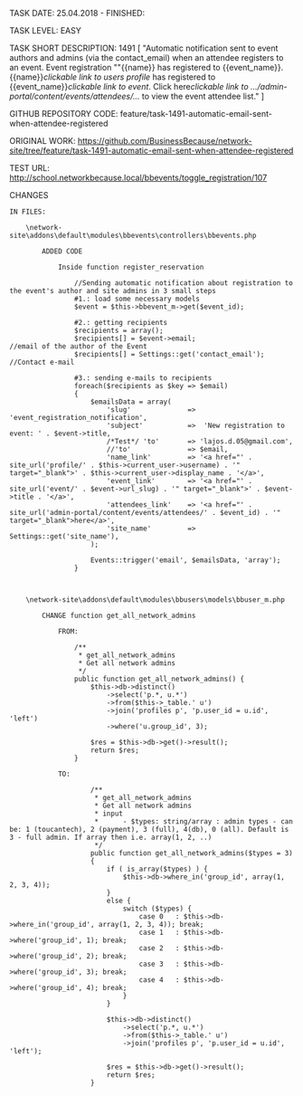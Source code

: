 TASK DATE: 25.04.2018 - FINISHED: 

TASK LEVEL: EASY

TASK SHORT DESCRIPTION: 1491 [
								"Automatic notification sent to event authors and admins (via the contact_email) when 
								an attendee registers to an event.
								Event registration
								""{{name}} has registered to {{event_name}}.
								{{name}}*clickable link to users profile* has registered to {{event_name}}*clickable link to event*.
								Click here*clickable link to .../admin-portal/content/events/attendees/...* to view the event 
								attendee list."
							]

GITHUB REPOSITORY CODE: feature/task-1491-automatic-email-sent-when-attendee-registered


ORIGINAL WORK: https://github.com/BusinessBecause/network-site/tree/feature/task-1491-automatic-email-sent-when-attendee-registered


TEST URL: http://school.networkbecause.local/bbevents/toggle_registration/107


CHANGES
 
	IN FILES: 
	
		\network-site\addons\default\modules\bbevents\controllers\bbevents.php
	
			ADDED CODE

				Inside function register_reservation
				
					//Sending automatic notification about registration to the event's author and site admins in 3 small steps
					#1.: load some necessary models
					$event = $this->bbevent_m->get($event_id);
					
					#2.: getting recipients
					$recipients = array();		
					$recipients[] = $event->email;					//email of the author of the Event
					$recipients[] = Settings::get('contact_email'); //Contact e-mail
							
					#3.: sending e-mails to recipients
					foreach($recipients as $key => $email) 
					{
						$emailsData = array(
							'slug' 				=> 'event_registration_notification',
							'subject'			=>  'New registration to event: ' . $event->title,
							/*Test*/ 'to' 		=> 'lajos.d.05@gmail.com', 
							//'to' 				=> $email,
							'name_link' 		=> '<a href="' . site_url('profile/' . $this->current_user->username) . '" target="_blank">' . $this->current_user->display_name . '</a>',
							'event_link'		=> '<a href="' . site_url('event/' . $event->url_slug) . '" target="_blank">' . $event->title . '</a>',
							'attendees_link'	=> '<a href="' . site_url('admin-portal/content/events/attendees/' . $event_id) . '" target="_blank">here</a>',
							'site_name' 		=> Settings::get('site_name'),
						);
						
						Events::trigger('email', $emailsData, 'array');
					}	
				
	
		
		\network-site\addons\default\modules\bbusers\models\bbuser_m.php
		
			CHANGE function get_all_network_admins
			
				FROM: 
				
					/**
					 * get_all_network_admins
					 * Get all network admins
					 */
					public function get_all_network_admins() {
						$this->db->distinct()
							->select('p.*, u.*')
							->from($this->_table.' u')
							->join('profiles p', 'p.user_id = u.id', 'left')
							->where('u.group_id', 3);

						$res = $this->db->get()->result();
						return $res;
					}
	
				TO: 
				
					    /**
						 * get_all_network_admins
						 * Get all network admins
						 * input
						 *		- $types: string/array : admin types - can be: 1 (toucantech), 2 (payment), 3 (full), 4(db), 0 (all). Default is 3 - full admin. If array then i.e. array(1, 2, ..)
						 */
						public function get_all_network_admins($types = 3) 
						{
							if ( is_array($types) ) {
								$this->db->where_in('group_id', array(1, 2, 3, 4));	
							}
							else {
								switch ($types) {
									case 0	 : $this->db->where_in('group_id', array(1, 2, 3, 4)); break;
									case 1	 : $this->db->where('group_id', 1); break;
									case 2	 : $this->db->where('group_id', 2); break;
									case 3	 : $this->db->where('group_id', 3); break;
									case 4	 : $this->db->where('group_id', 4); break;
								}
							}
							
							$this->db->distinct()
								->select('p.*, u.*')
								->from($this->_table.' u')
								->join('profiles p', 'p.user_id = u.id', 'left');

							$res = $this->db->get()->result();
							return $res;
						}
